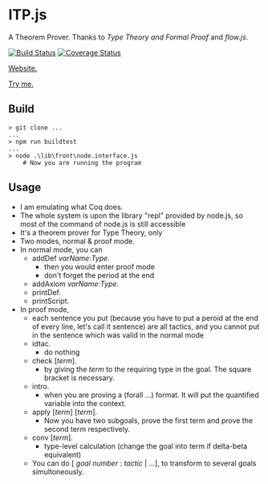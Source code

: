 # ITP.js
A Theorem Prover. Thanks to *Type Theory and Formal Proof* and *flow.js*.


[![Build Status](https://travis-ci.org/DKXXXL/ITP.js.svg?branch=master)](https://travis-ci.org/DKXXXL/ITP.js)
[![Coverage Status](https://coveralls.io/repos/github/DKXXXL/ITP.js/badge.svg)](https://coveralls.io/github/DKXXXL/ITP.js)

[Website.](https://dkxxxl.github.io/ITP.js/index.html)

[Try me.](https://dkxxxl.github.io/ITP.js/tryme2.html)
## Build
``` 
> git clone ... 
...
> npm run buildtest
...
> node .\lib\front\node.interface.js
    # Now you are running the program 
``` 

## Usage
* I am emulating what Coq does.
* The whole system is upon the library "repl" provided by node.js, so most of the command of node.js is still accessible
* It's a theorem prover for Type Theory, only
* Two modes, normal & proof mode.
* In normal mode, you can
    * addDef *varName*:*Type*.
        * then you would enter proof mode
        * don't forget the period at the end
    * addAxiom *varName*:*Type*.
    * printDef.
    * printScript.
* In proof mode,
    * each sentence you put (because you have to put a peroid at the end of every line, let's call it sentence) are all tactics, and you cannot put in the sentence which was valid in the normal mode
    * idtac. 
        * do nothing
    * check [*term*].
        * by giving the *term* to the requiring type in the goal. The square bracket is necessary.
    * intro.
        * when you are proving a (forall ...) format. It will put the quantified variable into the context.
    * apply [*term*] [*term*].
        * Now you have two subgoals, prove the first term and prove the second term respectively.
    * conv [*term*].
        * type-level calculation (change the goal into term if delta-beta equivalent)
    * You can do [ *goal number* : *tactic* | ...], to transform to several goals simultoneously.